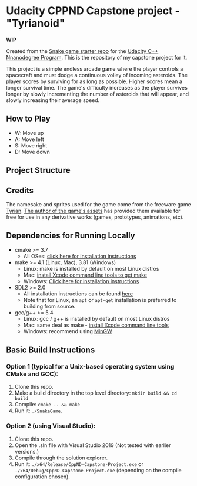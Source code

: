 # Udacity CPPND Capstone project - "Tyrianoid"

**WIP**

Created from the [Snake game starter repo](https://github.com/udacity/CppND-Capstone-Snake-Game) for the [Udacity C++ Nnanodegree Program](https://www.udacity.com/course/c-plus-plus-nanodegree--nd213).
This is the repository of my capstone project for it.

This project is a simple endless arcade game where the player controls a spacecraft and must dodge a continuous volley of incoming asteroids.
The player scores by surviving for as long as possible. Higher scores mean a longer survival time. The game's difficulty increases as the
player survives longer by slowly incrementing the number of asteroids that will appear, and slowly increasing their average speed.

## How to Play

- W: Move up
- A: Move left
- S: Move right
- D: Move down

## Project Structure

## Credits

The namesake and sprites used for the game come from the freeware game [Tyrian](https://www.gog.com/game/tyrian_2000). 
[The author of the game's assets](https://lostgarden.home.blog/2007/04/05/free-game-graphics-tyrian-ships-and-tiles/) has provided them available
for free for use in any derivative works (games, prototypes, animations, etc).

## Dependencies for Running Locally
* cmake >= 3.7
  * All OSes: [click here for installation instructions](https://cmake.org/install/)
* make >= 4.1 (Linux, Mac), 3.81 (Windows)
  * Linux: make is installed by default on most Linux distros
  * Mac: [install Xcode command line tools to get make](https://developer.apple.com/xcode/features/)
  * Windows: [Click here for installation instructions](http://gnuwin32.sourceforge.net/packages/make.htm)
* SDL2 >= 2.0
  * All installation instructions can be found [here](https://wiki.libsdl.org/Installation)
  * Note that for Linux, an `apt` or `apt-get` installation is preferred to building from source.
* gcc/g++ >= 5.4
  * Linux: gcc / g++ is installed by default on most Linux distros
  * Mac: same deal as make - [install Xcode command line tools](https://developer.apple.com/xcode/features/)
  * Windows: recommend using [MinGW](http://www.mingw.org/)

## Basic Build Instructions
### Option 1 (typical for a Unix-based operating system using CMake and GCC):

1. Clone this repo.
2. Make a build directory in the top level directory: `mkdir build && cd build`
3. Compile: `cmake .. && make`
4. Run it: `./SnakeGame`.

### Option 2 (using Visual Studio):

1. Clone this repo.
2. Open the .sln file with Visual Studio 2019 (Not tested with earlier versions.)
3. Compile through the solution explorer.
4. Run it: `./x64/Release/CppND-Capstone-Project.exe` or `./x64/Debug/CppND-Capstone-Project.exe` (depending on the compile configuration chosen).